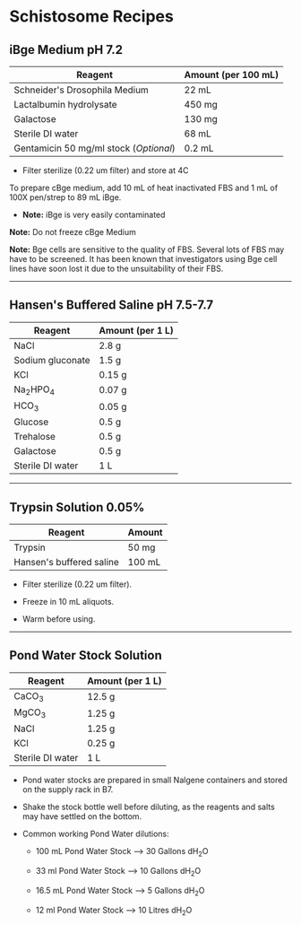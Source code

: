# Schistosome Recipes

## iBge Medium pH 7.2

|Reagent|Amount (per 100 mL)|
|-------|------|
|Schneider's Drosophila Medium|22 mL|
|Lactalbumin hydrolysate|450 mg|
|Galactose|130 mg|
|Sterile DI water|68 mL|
|Gentamicin 50 mg/ml stock (*Optional*)|0.2 mL|

- Filter sterilize (0.22 um filter) and store at 4C

To prepare cBge medium, add 10 mL of heat inactivated FBS and 1 mL of 100X pen/strep to 89 mL iBge.

- **Note:** iBge is very easily contaminated

**Note:** Do not freeze cBge Medium

**Note:** Bge cells are sensitive to the quality of FBS. Several lots of FBS may have to be screened. It has been known that investigators using Bge cell lines have soon lost it due to the unsuitability of their FBS.

---

## Hansen's Buffered Saline pH 7.5-7.7

|Reagent|Amount (per 1 L)|
|-------|------|
|NaCl|2.8 g|
|Sodium gluconate|1.5 g|
|KCl|0.15 g|
|Na<sub>2</sub>HPO<sub>4</sub> |0.07 g|
|HCO<sub>3</sub>|0.05 g|
|Glucose|0.5 g|
|Trehalose|0.5 g|
|Galactose|0.5 g|
|Sterile DI water|1 L|


---

## Trypsin Solution 0.05%

|Reagent|Amount|
|-------|------|
|Trypsin|50 mg|
|Hansen's buffered saline|100 mL|

- Filter sterilize (0.22 um filter).

- Freeze in 10 mL aliquots.

- Warm before using.

---

## Pond Water Stock Solution

|Reagent|Amount (per 1 L)|
|-------|------|
|CaCO<sub>3</sub>|12.5 g|
|MgCO<sub>3</sub>|1.25 g|
|NaCl|1.25 g|
|KCl|0.25 g|
|Sterile DI water|1 L|

- Pond water stocks are prepared in small Nalgene containers and stored on the supply rack in B7.

- Shake the stock bottle well before diluting, as the reagents and salts may have settled on the bottom.

- Common working Pond Water dilutions:

    - 100 mL Pond Water Stock --> 30 Gallons dH<sub>2</sub>O

    - 33 ml Pond Water Stock --> 10 Gallons dH<sub>2</sub>O

    - 16.5 mL Pond Water Stock --> 5 Gallons dH<sub>2</sub>O

    - 12 ml Pond Water Stock --> 10 Litres dH<sub>2</sub>O
